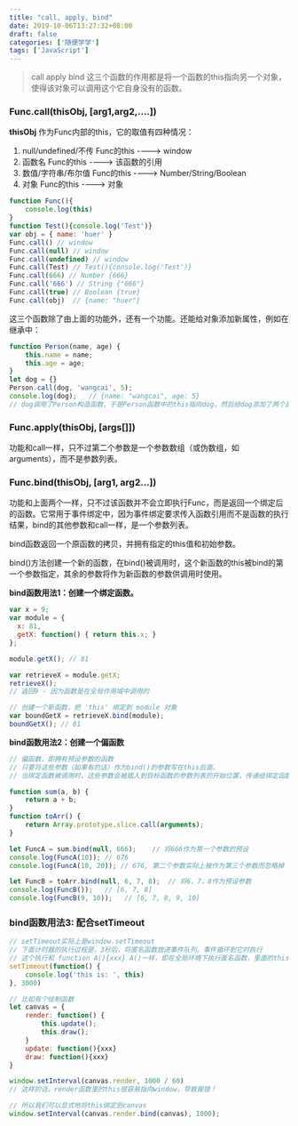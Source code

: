 ```yaml
---
title: "call, apply, bind"
date: 2019-10-06T13:27:32+08:00
draft: false
categories: ['随便学学']
tags: ['JavaScript']
---
```


> call apply bind 这三个函数的作用都是将一个函数的this指向另一个对象，使得该对象可以调用这个它自身没有的函数。  

### Func.call(thisObj, [arg1,arg2,....])  

**thisObj** 作为Func内部的this，它的取值有四种情况：  
1. null/undefined/不传 Func的this ----> window  
2. 函数名 Func的this ----> 该函数的引用  
3. 数值/字符串/布尔值 Func的this ----> Number/String/Boolean  
4. 对象 Func的this ----> 对象  

```javascript
function Func(){
    console.log(this)
}
function Test(){console.log('Test')}
var obj = { name: 'huer' }
Func.call() // window
Func.call(null) // window
Func.call(undefined) // window
Func.call(Test) // Test(){console.log('Test')}
Func.call(666) // Number {666}
Func.call('666') // String {"666"}
Func.call(true) // Boolean {true}
Func.call(obj)  // {name: "huer"}
```

这三个函数除了由上面的功能外，还有一个功能。还能给对象添加新属性，例如在继承中：

```javascript
function Person(name, age) {
    this.name = name;
    this.age = age; 
}
let dog = {}
Person.call(dog, 'wangcai', 5);
console.log(dog);   // {name: "wangcai", age: 5}
// dog调用了Person构造函数，于是Person函数中的this指向dog，然后给dog添加了两个属性。
```

### Func.apply(thisObj, [args[]])  

功能和call一样，只不过第二个参数是一个参数数组（或伪数组，如arguments），而不是参数列表。

### Func.bind(thisObj, [arg1, arg2...])  

功能和上面两个一样，只不过该函数并不会立即执行Func，而是返回一个绑定后的函数。它常用于事件绑定中，因为事件绑定要求传入函数引用而不是函数的执行结果，bind的其他参数和call一样，是一个参数列表。

bind函数返回一个原函数的拷贝，并拥有指定的this值和初始参数。

bind()方法创建一个新的函数，在bind()被调用时，这个新函数的this被bind的第一个参数指定，其余的参数将作为新函数的参数供调用时使用。

**bind函数用法1：创建一个绑定函数。**

```javascript
var x = 9;
var module = {
  x: 81,
  getX: function() { return this.x; }
};

module.getX(); // 81

var retrieveX = module.getX;
retrieveX();   
// 返回9 - 因为函数是在全局作用域中调用的

// 创建一个新函数，把 'this' 绑定到 module 对象
var boundGetX = retrieveX.bind(module);
boundGetX(); // 81
```

**bind函数用法2：创建一个偏函数**  

```javascript
// 偏函数，即拥有预设参数的函数
// 只要将这些参数（如果有的话）作为bind()的参数写在this后面。
// 当绑定函数被调用时，这些参数会被插入到目标函数的参数列表的开始位置，传递给绑定函数的参数会跟在它们后面。

function sum(a, b) {
    return a + b;
}
function toArr() {
    return Array.prototype.slice.call(arguments);
}

let FuncA = sum.bind(null, 666);    // 将666作为第一个参数的预设
console.log(FuncA(10)); // 676
console.log(FuncA(10, 20)); // 676, 第二个参数实际上被作为第三个参数而忽略掉

let FuncB = toArr.bind(null, 6, 7, 8);  // 将6，7，8作为预设参数
console.log(FuncB());   // [6, 7, 8]
console.log(FuncB(9, 10));   // [6, 7, 8, 9, 10]
```

### bind函数用法3: 配合setTimeout

```javascript
// setTimeout实际上是window.setTimeout
// 下面计时器的执行过程是，3秒后，将匿名函数放进事件队列，事件循环到它时执行
// 这个执行和 function A(){xxx} A()一样，即在全局环境下执行匿名函数，里面的this指向window
setTimeout(function() {
    console.log('this is: ', this)
}, 3000)

// 比如有个绘制函数
let canvas = {
    render: function() {
        this.update();
        this.draw();
    }
    update: function(){xxx}
    draw: function(){xxx}
}

window.setInterval(canvas.render, 1000 / 60)
// 这样的话，render函数里的this很容易指向window，导致报错！

// 所以我们可以显式地将this绑定到canvas
window.setInterval(canvas.render.bind(canvas), 1000);
```

